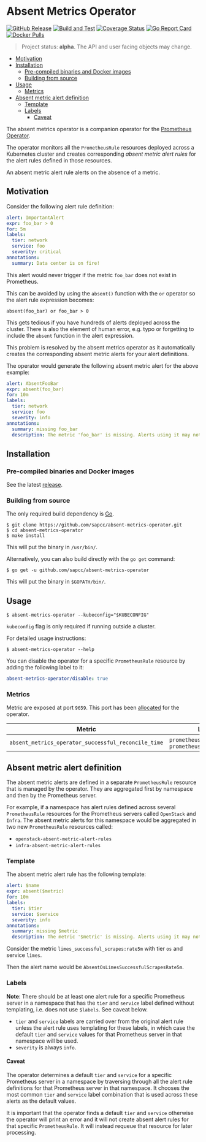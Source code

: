 # Absent Metrics Operator

[![GitHub Release](https://img.shields.io/github/v/release/sapcc/absent-metrics-operator)](https://github.com/sapcc/absent-metrics-operator/releases/latest)
[![Build and Test](https://github.com/sapcc/absent-metrics-operator/workflows/Build%20and%20Test/badge.svg)](https://github.com/sapcc/absent-metrics-operator/actions?query=workflow%3A%22Build+and+Test%22)
[![Coverage Status](https://coveralls.io/repos/github/sapcc/absent-metrics-operator/badge.svg?branch=master)](https://coveralls.io/github/sapcc/absent-metrics-operator?branch=master)
[![Go Report Card](https://goreportcard.com/badge/github.com/sapcc/absent-metrics-operator)](https://goreportcard.com/report/github.com/sapcc/absent-metrics-operator)
[![Docker Pulls](https://img.shields.io/docker/pulls/sapcc/absent-metrics-operator)](https://hub.docker.com/r/sapcc/absent-metrics-operator)

> Project status: **alpha**. The API and user facing objects may change.

- [Motivation](#motivation)
- [Installation](#installation)
  - [Pre\-compiled binaries and Docker images](#pre-compiled-binaries-and-docker-images)
  - [Building from source](#building-from-source)
- [Usage](#usage)
  - [Metrics](#metrics)
- [Absent metric alert definition](#absent-metric-alert-definition)
  - [Template](#template)
  - [Labels](#labels)
    - [Caveat](#caveat)

The absent metrics operator is a companion operator for the [Prometheus
Operator](https://github.com/prometheus-operator/prometheus-operator).

The operator monitors all the `PrometheusRule` resources deployed across a
Kubernetes cluster and creates corresponding _absent metric alert rules_ for
the alert rules defined in those resources.

An absent metric alert rule alerts on the absence of a metric.

## Motivation

Consider the following alert rule definition:

```yaml
alert: ImportantAlert
expr: foo_bar > 0
for: 5m
labels:
  tier: network
  service: foo
  severity: critical
annotations:
  summary: Data center is on fire!
```

This alert would never trigger if the metric `foo_bar` does not exist in
Prometheus.

This can be avoided by using the `absent()` function with the `or` operator so
the alert rule expression becomes:

```
absent(foo_bar) or foo_bar > 0
```

This gets tedious if you have hundreds of alerts deployed across the cluster.
There is also the element of human error, e.g. typo or forgetting to include
the `absent` function in the alert expression.

This problem is resolved by the absent metrics operator as it automatically
creates the corresponding absent metric alerts for your alert definitions.

The operator would generate the following absent metric alert for the above
example:

```yaml
alert: AbsentFooBar
expr: absent(foo_bar)
for: 10m
labels:
  tier: network
  service: foo
  severity: info
annotations:
  summary: missing foo_bar
  description: The metric 'foo_bar' is missing. Alerts using it may not fire as intended.
```

## Installation

### Pre-compiled binaries and Docker images

See the latest [release](https://github.com/sapcc/absent-metrics-operator/releases/latest).

### Building from source

The only required build dependency is [Go](https://golang.org/).

```
$ git clone https://github.com/sapcc/absent-metrics-operator.git
$ cd absent-metrics-operator
$ make install
```

This will put the binary in `/usr/bin/`.

Alternatively, you can also build directly with the `go get` command:

```
$ go get -u github.com/sapcc/absent-metrics-operator
```

This will put the binary in `$GOPATH/bin/`.

## Usage

```
$ absent-metrics-operator --kubeconfig="$KUBECONFIG"
```

`kubeconfig` flag is only required if running outside a cluster.

For detailed usage instructions:

```
$ absent-metrics-operator --help
```

You can disable the operator for a specific `PrometheusRule` resource by adding
the following label to it:

```yaml
absent-metrics-operator/disable: true
```

### Metrics

Metric are exposed at port `9659`. This port has been
[allocated](https://github.com/prometheus/prometheus/wiki/Default-port-allocations)
for the operator.

| Metric                                              | Labels                                            |
| --------------------------------------------------- | ------------------------------------------------- |
| `absent_metrics_operator_successful_reconcile_time` | `prometheusrule_namespace`, `prometheusrule_name` |

## Absent metric alert definition

The absent metric alerts are defined in a separate `PrometheusRule` resource
that is managed by the operator. They are aggregated first by namespace and
then by the Prometheus server.

For example, if a namespace has alert rules defined across several
`PrometheusRule` resources for the Prometheus servers called `OpenStack` and
`Infra`. The absent metric alerts for this namespace would be aggregated in two
new `PrometheusRule` resources called:

- `openstack-absent-metric-alert-rules`
- `infra-absent-metric-alert-rules`

### Template

The absent metric alert rule has the following template:

```yaml
alert: $name
expr: absent($metric)
for: 10m
labels:
  tier: $tier
  service: $service
  severity: info
annotations:
  summary: missing $metric
  description: The metric '$metric' is missing. Alerts using it may not fire as intended.
```

Consider the metric `limes_successful_scrapes:rate5m` with tier `os` and
service `limes`.

Then the alert name would be `AbsentOsLimesSuccessfulScrapesRate5m`.

### Labels

**Note**: There should be at least one alert rule for a specific Prometheus
server in a namespace that has the `tier` and `service` label defined without
templating, i.e. does not use `$labels`. See caveat below.

- `tier` and `service` labels are carried over from the original alert rule
  unless the alert rule uses templating for these labels, in which case the
  default `tier` and `service` values for that Prometheus server in that
  namespace will be used.
- `severity` is always `info`.

#### Caveat

The operator determines a default `tier` and `service` for a specific
Prometheus server in a namespace by traversing through all the alert rule
definitions for that Prometheus server in that namespace. It chooses the most
common `tier` and `service` label combination that is used across these alerts
as the default values.

It is important that the operator finds a default `tier` and `service`
otherwise the operator will print an error and it will not create absent alert
rules for that specific `PrometheusRule`. It will instead requeue that resource
for later processing.
